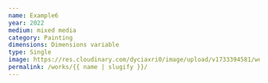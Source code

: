 ```yaml
---
name: Example6
year: 2022
medium: mixed media
category: Painting
dimensions: Dimensions variable
type: Single
image: https://res.cloudinary.com/dyciaxri0/image/upload/v1733394581/words-falling/test_files/Heinemann_The-Sound-of-Words-Falling_Jahn-und-Jahn_Munich_14_web_u7232y.jpg
permalink: /works/{{ name | slugify }}/
---
```

